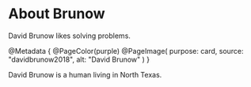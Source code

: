 # About Brunow

David Brunow likes solving problems.

@Metadata {
  @PageColor(purple)
  @PageImage(
    purpose: card, 
    source: "davidbrunow2018", 
    alt: "David Brunow"
  )
}

David Brunow is a human living in North Texas.
